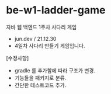 # be-w1-ladder-game

자바 웹 백엔드 1주차 사다리 게임


- jun.dev / 21.12.30
- 4일차 사다리 만들기 게임입니다.

[수정사항]
- gradle 를 추가함에 따라 구조가 변경.
- 기능들을 패키지로 분류.
- 간단한 테스트코드 추가. 
